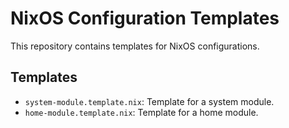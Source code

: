 # NixOS Configuration Templates

This repository contains templates for NixOS configurations.

## Templates

- `system-module.template.nix`: Template for a system module.
- `home-module.template.nix`: Template for a home module.
